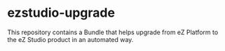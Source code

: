 # ezstudio-upgrade
This repository contains a Bundle that helps upgrade from eZ Platform to the eZ Studio product in an automated way.
